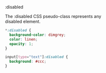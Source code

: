 :disabled  

The :disabled CSS pseudo-class represents any  
disabled element.  

```css
*:disabled {
  background-color: dimgrey;
  color: linen;
  opacity: 1;
}

input[type="text"]:disabled {
  background: #ccc;
}
```
